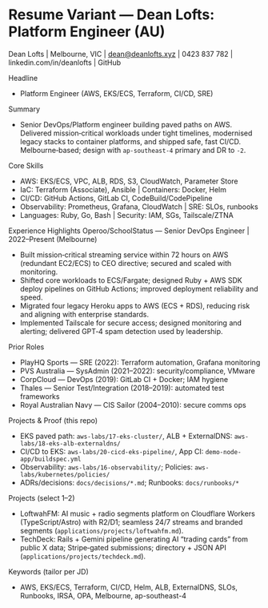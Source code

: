 # Resume Variant — Dean Lofts: Platform Engineer (AU)

Dean Lofts | Melbourne, VIC | dean@deanlofts.xyz | 0423 837 782 | linkedin.com/in/deanlofts | GitHub

Headline

- Platform Engineer (AWS, EKS/ECS, Terraform, CI/CD, SRE)

Summary

- Senior DevOps/Platform engineer building paved paths on AWS. Delivered mission‑critical workloads under tight timelines, modernised legacy stacks to container platforms, and shipped safe, fast CI/CD. Melbourne‑based; design with `ap-southeast-4` primary and DR to `-2`.

Core Skills

- AWS: EKS/ECS, VPC, ALB, RDS, S3, CloudWatch, Parameter Store
- IaC: Terraform (Associate), Ansible | Containers: Docker, Helm
- CI/CD: GitHub Actions, GitLab CI, CodeBuild/CodePipeline
- Observability: Prometheus, Grafana, CloudWatch | SRE: SLOs, runbooks
- Languages: Ruby, Go, Bash | Security: IAM, SGs, Tailscale/ZTNA

Experience Highlights
Operoo/SchoolStatus — Senior DevOps Engineer | 2022–Present (Melbourne)

- Built mission‑critical streaming service within 72 hours on AWS (redundant EC2/ECS) to CEO directive; secured and scaled with monitoring.
- Shifted core workloads to ECS/Fargate; designed Ruby + AWS SDK deploy pipelines on GitHub Actions; improved deployment reliability and speed.
- Migrated four legacy Heroku apps to AWS (ECS + RDS), reducing risk and aligning with enterprise standards.
- Implemented Tailscale for secure access; designed monitoring and alerting; delivered GPT‑4 spam detection used by leadership.

Prior Roles

- PlayHQ Sports — SRE (2022): Terraform automation, Grafana monitoring
- PVS Australia — SysAdmin (2021–2022): security/compliance, VMware
- CorpCloud — DevOps (2019): GitLab CI + Docker; IAM hygiene
- Thales — Senior Test/Integration (2018–2019): automated test frameworks
- Royal Australian Navy — CIS Sailor (2004–2010): secure comms ops

Projects & Proof (this repo)

- EKS paved path: `aws-labs/17-eks-cluster/`, ALB + ExternalDNS: `aws-labs/18-eks-alb-externaldns/`
- CI/CD to EKS: `aws-labs/20-cicd-eks-pipeline/`, App CI: `demo-node-app/buildspec.yml`
- Observability: `aws-labs/16-observability/`; Policies: `aws-labs/kubernetes/policies/`
- ADRs/decisions: `docs/decisions/*.md`; Runbooks: `docs/runbooks/*`

Projects (select 1–2)

- LoftwahFM: AI music + radio segments platform on Cloudflare Workers (TypeScript/Astro) with R2/D1; seamless 24/7 streams and branded segments (`applications/projects/loftwahfm.md`).
- TechDeck: Rails + Gemini pipeline generating AI “trading cards” from public X data; Stripe‑gated submissions; directory + JSON API (`applications/projects/techdeck.md`).

Keywords (tailor per JD)

- AWS, EKS/ECS, Terraform, CI/CD, Helm, ALB, ExternalDNS, SLOs, Runbooks, IRSA, OPA, Melbourne, ap-southeast-4
